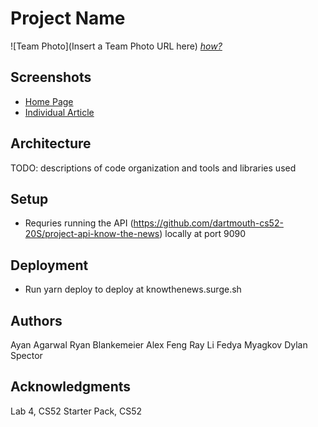 # Project Name

![Team Photo](Insert a Team Photo URL here)
[*how?*](https://help.github.com/articles/about-readmes/#relative-links-and-image-paths-in-readme-files)

## Screenshots 

* [Home Page](img/screenshot-home.png)
* [Individual Article](img/screenshot-home.png)

## Architecture

TODO:  descriptions of code organization and tools and libraries used

## Setup

* Requries running the API (https://github.com/dartmouth-cs52-20S/project-api-know-the-news) locally at port 9090

## Deployment

* Run yarn deploy to deploy at knowthenews.surge.sh

## Authors

Ayan Agarwal
Ryan Blankemeier
Alex Feng
Ray Li
Fedya Myagkov
Dylan Spector

## Acknowledgments
Lab 4, CS52
Starter Pack, CS52
